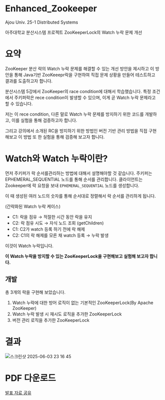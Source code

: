 # Enhanced_Zookeeper
Ajou Univ. 25-1 Distributed Systems

아주대학교 분산시스템 프로젝트
ZooKeeperLock의 Watch 누락 문제 개선

# 요약
ZooKeeper 분산 락의 Watch 누락 문제를 해결할 수 있는 개선 방안을 제시하고 이 방안을 통해 Java기반 ZooKeeepr락을 구현하여 직접 문제 상황을 만들어 테스트하고 결과를 도출하고자 합니다.

분산시스템 5강에서 ZooKeeper의 race condition에 대해서 학습했습니다. 
특정 조건에서 주키퍼락은 rece condition이 발생할 수 있으며, 이게 곧 Watch 누락 문제라고 할 수 있습니다.

저는 이 rece condition, 다른 말로 Watch 누락 문제를 방지하기 위한 코드를 개발하고, 이를 실험을 통해 검증하고자 합니다.

그리고 강의에서 소개된 RC을 방지하기 위한 방법인 버전 기반 관리 방법을 직접 구현해보고 이 방법 또 한 실험을 통해 검증해 보고자 합니다.

# Watch와 Watch 누락이란?
먼저 주키퍼가 락 순서를관리하는 방법에 대해서 설명해야할 것 같습니다.
주키퍼는 EPHEMERAL_SEQUENTIAL 노드를 통해 순서를 관리합니다.
클라이언트는 Zookeeper에 락 요청을 보내 `EPHEMERAL_SEQUENTIAL` 노드를 생성합니다.

이 때 생성된 여러 노드의 숫자를 통해 순서대로 정렬해서 락 순서를 관리하게 됩니다.

(간략화된 Watch 누락 케이스)

- C1: 락을 점유 → 적절한 시간 동안 락을 유지
- C2: 락 점유 시도 → 자식 노드 조회 (getChildren)
- C1: C2가 watch 등록 하기 전에 락 해제
- C2: C1의 락 해제를 모른 채 watch 등록 → 누락 발생

이것이 Watch 누락입니다.

**이 Watch 누락을 방지할 수 있는 ZooKeeperLock을 구현해보고 실험해 보고자 합니다.**

## 개발
총 3개의 락을 구현해 보았습니다.

1. Watch 누락에 대한 방어 로직이 없는 기본적인 ZooKeeperLock(By Apache ZooKeeper)
2. Watch 누락 발생 시 재시도 로직을 추가한 ZooKeeperLock
3. 버전 관리 로직을 추가한 ZooKeeperLock

# 결과
![스크린샷 2025-06-03 23 16 45](https://github.com/user-attachments/assets/2e0ef64e-437a-4988-95af-af115115cb6d)

# PDF 다운로드
[발표 자료 공유](https://github.com/user-attachments/files/20575397/ZooKeeperLockWatch._.web.pdf)

